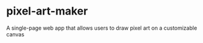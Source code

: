 # pixel-art-maker
A single-page web app that allows users to draw pixel art on a customizable canvas
